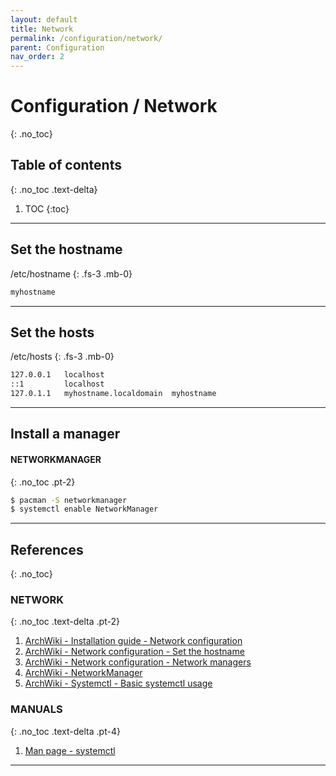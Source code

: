 ```yaml
---
layout: default
title: Network
permalink: /configuration/network/
parent: Configuration
nav_order: 2
---
```


# Configuration / Network
{: .no_toc}

## Table of contents
{: .no_toc .text-delta}

1. TOC
{:toc}

---

## Set the hostname

/etc/hostname
{: .fs-3 .mb-0}

```bash
myhostname
```

---

## Set the hosts

/etc/hosts
{: .fs-3 .mb-0}

```bash
127.0.0.1   localhost
::1         localhost
127.0.1.1   myhostname.localdomain	myhostname
```

---

## Install a manager

#### NETWORKMANAGER
{: .no_toc .pt-2}

```bash
$ pacman -S networkmanager
$ systemctl enable NetworkManager
```

---

## References
{: .no_toc}

### NETWORK
{: .no_toc .text-delta .pt-2}

1. [ArchWiki - Installation guide - Network configuration](https://wiki.archlinux.org/index.php/Installation_guide#Network_configuration)
1. [ArchWiki - Network configuration - Set the hostname](https://wiki.archlinux.org/index.php/Network_configuration#Set_the_hostname)
1. [ArchWiki - Network configuration - Network managers](https://wiki.archlinux.org/index.php/Network_configuration#Network_managers)
1. [ArchWiki - NetworkManager](https://wiki.archlinux.org/index.php/NetworkManager)
1. [ArchWiki - Systemctl - Basic systemctl usage](https://wiki.archlinux.org/index.php/Systemd#Basic_systemctl_usage)

### MANUALS
{: .no_toc .text-delta .pt-4}

1. [Man page - systemctl](https://jlk.fjfi.cvut.cz/arch/manpages/man/core/systemd/systemctl.1.en)

---
